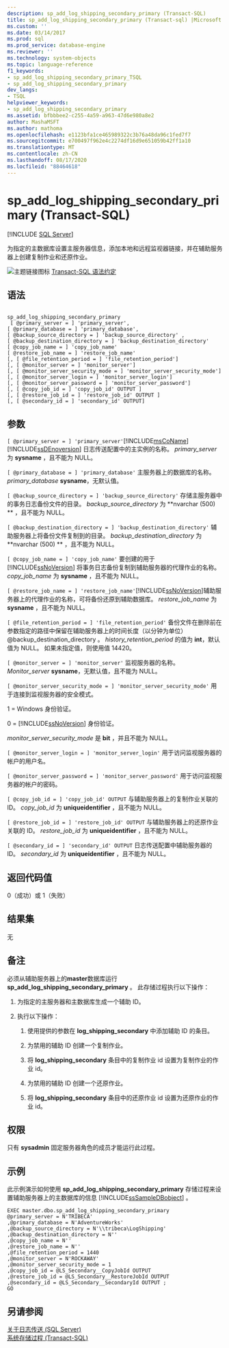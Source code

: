 ```yaml
---
description: sp_add_log_shipping_secondary_primary (Transact-SQL)
title: sp_add_log_shipping_secondary_primary (Transact-sql) |Microsoft Docs
ms.custom: ''
ms.date: 03/14/2017
ms.prod: sql
ms.prod_service: database-engine
ms.reviewer: ''
ms.technology: system-objects
ms.topic: language-reference
f1_keywords:
- sp_add_log_shipping_secondary_primary_TSQL
- sp_add_log_shipping_secondary_primary
dev_langs:
- TSQL
helpviewer_keywords:
- sp_add_log_shipping_secondary_primary
ms.assetid: bfbbbee2-c255-4a59-a963-47d6e980a8e2
author: MashaMSFT
ms.author: mathoma
ms.openlocfilehash: e1123bfa1ce465989322c3b76a48da96c1fed7f7
ms.sourcegitcommit: e700497f962e4c2274df16d9e651059b42ff1a10
ms.translationtype: MT
ms.contentlocale: zh-CN
ms.lasthandoff: 08/17/2020
ms.locfileid: "88464618"
---
```

# <a name="sp_add_log_shipping_secondary_primary-transact-sql"></a>sp_add_log_shipping_secondary_primary (Transact-SQL)
[!INCLUDE [SQL Server](../../includes/applies-to-version/sqlserver.md)]

  为指定的主数据库设置主服务器信息，添加本地和远程监视器链接，并在辅助服务器上创建复制作业和还原作业。  
  
 ![主题链接图标](../../database-engine/configure-windows/media/topic-link.gif "“主题链接”图标") [Transact-SQL 语法约定](../../t-sql/language-elements/transact-sql-syntax-conventions-transact-sql.md)  
  
## <a name="syntax"></a>语法  
  
```  
  
sp_add_log_shipping_secondary_primary  
 [ @primary_server = ] 'primary_server',   
[ @primary_database = ] 'primary_database',  
[ @backup_source_directory = ] 'backup_source_directory' ,   
[ @backup_destination_directory = ] 'backup_destination_directory'  
[ @copy_job_name = ] 'copy_job_name'  
[ @restore_job_name = ] 'restore_job_name'  
[, [ @file_retention_period = ] 'file_retention_period']  
[, [ @monitor_server = ] 'monitor_server']  
[, [ @monitor_server_security_mode = ] 'monitor_server_security_mode']  
[, [ @monitor_server_login = ] 'monitor_server_login']  
[, [ @monitor_server_password = ] 'monitor_server_password']  
[, [ @copy_job_id = ] 'copy_job_id' OUTPUT ]  
[, [ @restore_job_id = ] 'restore_job_id' OUTPUT ]  
[, [ @secondary_id = ] 'secondary_id' OUTPUT]  
```  
  
## <a name="arguments"></a>参数  
`[ @primary_server = ] 'primary_server'`[!INCLUDE[msCoName](../../includes/msconame-md.md)] [!INCLUDE[ssDEnoversion](../../includes/ssdenoversion-md.md)] 日志传送配置中的主实例的名称。 *primary_server* 为 **sysname** ，且不能为 NULL。  
  
`[ @primary_database = ] 'primary_database'` 主服务器上的数据库的名称。 *primary_database* **sysname**，无默认值。  
  
`[ @backup_source_directory = ] 'backup_source_directory'` 存储主服务器中的事务日志备份文件的目录。 *backup_source_directory* 为 **nvarchar (500) ** ，且不能为 NULL。  
  
`[ @backup_destination_directory = ] 'backup_destination_directory'` 辅助服务器上将备份文件复制到的目录。 *backup_destination_directory* 为 **nvarchar (500) ** ，且不能为 NULL。  
  
`[ @copy_job_name = ] 'copy_job_name'` 要创建的用于 [!INCLUDE[ssNoVersion](../../includes/ssnoversion-md.md)] 将事务日志备份复制到辅助服务器的代理作业的名称。 *copy_job_name* 为 **sysname** ，且不能为 NULL。  
  
`[ @restore_job_name = ] 'restore_job_name'`[!INCLUDE[ssNoVersion](../../includes/ssnoversion-md.md)]辅助服务器上的代理作业的名称，可将备份还原到辅助数据库。 *restore_job_name* 为 **sysname** ，且不能为 NULL。  
  
`[ @file_retention_period = ] 'file_retention_period'` 备份文件在删除前在参数指定的路径中保留在辅助服务器上的时间长度（以分钟为单位） @backup_destination_directory 。 *history_retention_period* 的值为 **int**，默认值为 NULL。 如果未指定值，则使用值 14420。  
  
`[ @monitor_server = ] 'monitor_server'` 监视服务器的名称。 *Monitor_server* **sysname**，无默认值，且不能为 NULL。  
  
`[ @monitor_server_security_mode = ] 'monitor_server_security_mode'` 用于连接到监视服务器的安全模式。  
  
 1 = Windows 身份验证。  
  
 0 = [!INCLUDE[ssNoVersion](../../includes/ssnoversion-md.md)] 身份验证。  
  
 *monitor_server_security_mode* 是 **bit** ，并且不能为 NULL。  
  
`[ @monitor_server_login = ] 'monitor_server_login'` 用于访问监视服务器的帐户的用户名。  
  
`[ @monitor_server_password = ] 'monitor_server_password'` 用于访问监视服务器的帐户的密码。  
  
`[ @copy_job_id = ] 'copy_job_id' OUTPUT` 与辅助服务器上的复制作业关联的 ID。 *copy_job_id* 为 **uniqueidentifier** ，且不能为 NULL。  
  
`[ @restore_job_id = ] 'restore_job_id' OUTPUT` 与辅助服务器上的还原作业关联的 ID。 *restore_job_id* 为 **uniqueidentifier** ，且不能为 NULL。  
  
`[ @secondary_id = ] 'secondary_id' OUTPUT` 日志传送配置中辅助服务器的 ID。 *secondary_id* 为 **uniqueidentifier** ，且不能为 NULL。  
  
## <a name="return-code-values"></a>返回代码值  
 0（成功）或 1（失败）  
  
## <a name="result-sets"></a>结果集  
 无  
  
## <a name="remarks"></a>备注  
 必须从辅助服务器上的**master**数据库运行**sp_add_log_shipping_secondary_primary** 。 此存储过程执行以下操作：  
  
1.  为指定的主服务器和主数据库生成一个辅助 ID。  
  
2.  执行以下操作：  

    1.  使用提供的参数在 **log_shipping_secondary** 中添加辅助 ID 的条目。  
  
    2.  为禁用的辅助 ID 创建一个复制作业。  
  
    3.  将 **log_shipping_secondary** 条目中的复制作业 id 设置为复制作业的作业 id。  
  
    4.  为禁用的辅助 ID 创建一个还原作业。  
  
    5.  将 **log_shipping_secondary** 条目中的还原作业 id 设置为还原作业的作业 id。  
  
## <a name="permissions"></a>权限  
 只有 **sysadmin** 固定服务器角色的成员才能运行此过程。  
  
## <a name="examples"></a>示例  
 此示例演示如何使用 **sp_add_log_shipping_secondary_primary** 存储过程来设置辅助服务器上的主数据库的信息 [!INCLUDE[ssSampleDBobject](../../includes/sssampledbobject-md.md)] 。  
  
```  
EXEC master.dbo.sp_add_log_shipping_secondary_primary   
@primary_server = N'TRIBECA'   
,@primary_database = N'AdventureWorks'   
,@backup_source_directory = N'\\tribeca\LogShipping'   
,@backup_destination_directory = N''   
,@copy_job_name = N''   
,@restore_job_name = N''   
,@file_retention_period = 1440   
,@monitor_server = N'ROCKAWAY'   
,@monitor_server_security_mode = 1   
,@copy_job_id = @LS_Secondary__CopyJobId OUTPUT   
,@restore_job_id = @LS_Secondary__RestoreJobId OUTPUT   
,@secondary_id = @LS_Secondary__SecondaryId OUTPUT ;  
GO  
```  
  
## <a name="see-also"></a>另请参阅  
 [关于日志传送 (SQL Server)](../../database-engine/log-shipping/about-log-shipping-sql-server.md)   
 [系统存储过程 (Transact-SQL)](../../relational-databases/system-stored-procedures/system-stored-procedures-transact-sql.md)  
  
  
